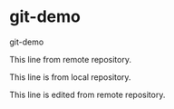 # git-demo
git-demo

This line from remote repository.

This line is from local repository.

This line is edited from remote repository.
